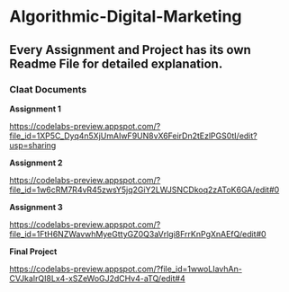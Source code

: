 # Algorithmic-Digital-Marketing

## Every Assignment and Project has its own Readme File for detailed explanation.

### Claat Documents

**Assignment 1**

https://codelabs-preview.appspot.com/?file_id=1XP5C_Dyq4n5XjUmAIwF9UN8vX6FeirDn2tEzlPGS0tI/edit?usp=sharing

**Assignment 2**

https://codelabs-preview.appspot.com/?file_id=1w6cRM7R4vR45zwsY5jq2GiY2LWJSNCDkoq2zAToK6GA/edit#0

**Assignment 3**

https://codelabs-preview.appspot.com/?file_id=1FtH6NZWavwhMyeGttyGZ0Q3aVrlgi8FrrKnPgXnAEfQ/edit#0

**Final Project**

https://codelabs-preview.appspot.com/?file_id=1wwoLIavhAn-CVJkaIrQI8Lx4-xSZeWoGJ2dCHv4-aTQ/edit#4




